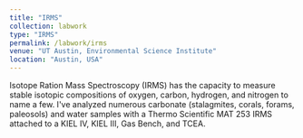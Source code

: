```yaml
---
title: "IRMS"
collection: labwork
type: "IRMS"
permalink: /labwork/irms
venue: "UT Austin, Environmental Science Institute"
location: "Austin, USA"
---
```


Isotope Ration Mass Spectroscopy (IRMS) has the capacity to measure stable isotopic compositions of oxygen, carbon, hydrogen, and nitrogen to name a few. I've analyzed numerous carbonate (stalagmites, corals, forams, paleosols) and water samples with a Thermo Scientific MAT 253 IRMS attached to a KIEL IV, KIEL III, Gas Bench, and TCEA.

